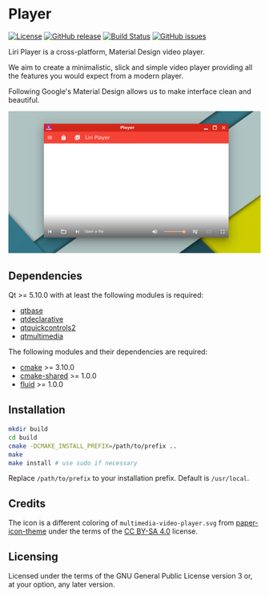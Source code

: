<!--
SPDX-FileCopyrightText: 2020 Pier Luigi Fiorini <pierluigi.fiorini@gmail.com>

SPDX-License-Identifier: CC0-1.0
-->

Player
======

[![License](https://img.shields.io/badge/license-GPLv3.0-blue.svg)](https://www.gnu.org/licenses/gpl-3.0.html)
[![GitHub release](https://img.shields.io/github/release/lirios/player.svg)](https://github.com/lirios/player)
[![Build Status](https://travis-ci.org/lirios/player.svg?branch=develop)](https://travis-ci.org/lirios/player)
[![GitHub issues](https://img.shields.io/github/issues/lirios/player.svg)](https://github.com/lirios/player/issues)

Liri Player is a cross-platform, Material Design video player.

We aim to create a minimalistic, slick and simple video player
providing all the features you would expect from a modern player.

Following Google's Material Design allows us to make interface
clean and beautiful.

![Screenshot](https://raw.githubusercontent.com/lirios/player/develop/data/appdata/player1.png)

## Dependencies

Qt >= 5.10.0 with at least the following modules is required:

 * [qtbase](http://code.qt.io/cgit/qt/qtbase.git)
 * [qtdeclarative](http://code.qt.io/cgit/qt/qtdeclarative.git)
 * [qtquickcontrols2](http://code.qt.io/cgit/qt/qtquickcontrols2.git)
 * [qtmultimedia](http://code.qt.io/cgit/qt/qtmultimedia.git)

The following modules and their dependencies are required:

 * [cmake](https://gitlab.kitware.com/cmake/cmake) >= 3.10.0
 * [cmake-shared](https://github.com/lirios/cmake-shared.git) >= 1.0.0
 * [fluid](https://github.com/lirios/fluid) >= 1.0.0

## Installation

```sh
mkdir build
cd build
cmake -DCMAKE_INSTALL_PREFIX=/path/to/prefix ..
make
make install # use sudo if necessary
```

Replace `/path/to/prefix` to your installation prefix.
Default is `/usr/local`.

## Credits

The icon is a different coloring of `multimedia-video-player.svg` from
[paper-icon-theme](https://github.com/snwh/paper-icon-theme) under the
terms of the [CC BY-SA 4.0](https://creativecommons.org/licenses/by-sa/4.0/)
license.

## Licensing

Licensed under the terms of the GNU General Public License version 3 or,
at your option, any later version.
